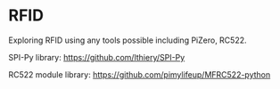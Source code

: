# RFID

Exploring RFID using any tools possible including PiZero, RC522. 




SPI-Py library:
https://github.com/lthiery/SPI-Py

RC522 module library:
https://github.com/pimylifeup/MFRC522-python



